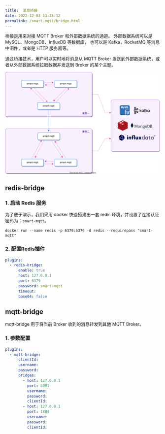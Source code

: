 ```yaml
---
title:  消息桥接
date: 2022-12-03 13:25:12
permalink: /smart-mqtt/bridge.html
---
```


桥接是用来对接 MQTT Broker 和外部数据系统的通道。
外部数据系统可以是 MySQL、MongoDB、InfluxDB 等数据库， 也可以是 Kafka，RocketMQ 等消息中间件，或者是 HTTP 服务器等。

通过桥接技术，用户可以实时地将消息从 MQTT Broker 发送到外部数据系统，或者从外部数据系统拉取数据并发送到 Broker 的某个主题。

![](../img/bridge.svg)


## redis-bridge
### 1. 启动 Redis 服务
为了便于演示，我们采用 docker 快速搭建出一套 redis 环境，并设置了连接认证密码为：`smart-mqtt`。
```shell
docker run --name redis -p 6379:6379 -d redis --requirepass "smart-mqtt"
```

### 2. 配置Redis插件

```yaml
plugins:
  - redis-bridge:
      enable: true
      host: 127.0.0.1
      port: 6379
      password: smart-mqtt
      timeout:
      base64: false
```
## mqtt-bridge
mqtt-bridge 用于将当前 Broker 收到的消息转发到其他 MQTT Broker。
### 1. 参数配置

```yaml
plugins:
  - mqtt-bridge:
      clientId: 
      username:
      password:
      bridges:
        - host: 127.0.0.1
          port: 8081
          username:
          password:
          clientId:
        - host: 127.0.0.1
          port: 1884
          username:
          password:
          clientId:
```